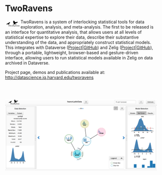 TwoRavens
=========

<a href="http://datascience.iq.harvard.edu/tworavens"><img src="images/TwoRavens.png" align="left" height="20" vspace="4" hspace="4"></a>

TwoRavens is a system of interlocking statistical tools for data exploration, analysis, and meta-analysis.  The first to be released is an interface for quantitative analysis, that allows users at all levels of statistical expertise to explore their data, describe their substantive understanding of the data, and appropriately construct statistical models. This integrates with Dataverse ([Project](http://datascience.iq.harvard.edu/dataverse)|[GitHub](https://github.com/IQSS/dataverse)) and Zelig ([Project](http://datascience.iq.harvard.edu/zelig)|[GitHub](https://github.com/IQSS/Zelig5)), through a portable, lightweight, browser-based and gesture-driven interface, allowing users to run statistical models available in Zelig on data archived in Dataverse.

Project page, demos and publications available at: 
http://datascience.iq.harvard.edu/tworavens

<br><br>

![Example Page](images/example2Rpage.png)


